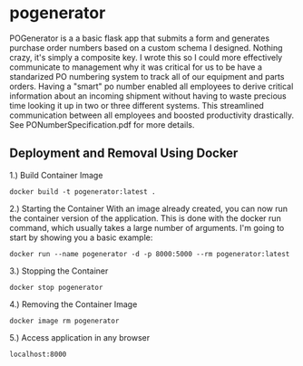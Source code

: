 # pogenerator
POGenerator is a a basic flask app that submits a form and generates purchase order numbers based on a custom schema I designed. Nothing crazy, it's simply a composite key. I wrote this so I could more effectively communicate to management why it was critical for us to be have a standarized PO numbering system to track all of our equipment and parts orders. Having a "smart" po number enabled all employees to derive critical information about an incoming shipment without having to waste precious time looking it up in two or three different systems. This streamlined communication between all employees and boosted productivity drastically. See PONumberSpecification.pdf for more details.

## Deployment and Removal Using Docker
1.) Build Container Image

    docker build -t pogenerator:latest .

2.) Starting the Container
    With an image already created, you can now run the container version of the application. This is done with the docker run command, which usually takes a large number of arguments. I'm going to start by showing you a basic example:

    docker run --name pogenerator -d -p 8000:5000 --rm pogenerator:latest

3.) Stopping the Container

    docker stop pogenerator

4.) Removing the Container Image

    docker image rm pogenerator

5.) Access application in any browser

    localhost:8000 
